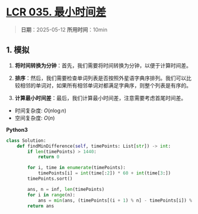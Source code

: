 # [LCR 035. 最小时间差](https://leetcode.cn/problems/569nqc/description/)

> **日期**：2025-05-12
> **所用时间**：10min

## 1. 模拟

1. **将时间转换为分钟**：首先，我们需要将时间转换为分钟，以便于计算时间差。

2. **排序**：然后，我们需要检查单词列表是否按照外星语字典序排列。我们可以比较相邻的单词对，如果所有相邻单词对都满足字典序，则整个列表是有序的。

3. **计算最小时间差**：最后，我们计算最小时间差，注意需要考虑首尾时间差。

- 时间复杂度: $O(n \log n)$
- 空间复杂度: $O(n)$

**Python3**

```python
class Solution:
    def findMinDifference(self, timePoints: List[str]) -> int:
        if len(timePoints) > 1440:
            return 0

        for i, time in enumerate(timePoints):
            timePoints[i] = int(time[:2]) * 60 + int(time[3:])
        timePoints.sort()

        ans, n = inf, len(timePoints)
        for i in range(n):
            ans = min(ans, (timePoints[(i + 1) % n] - timePoints[i]) % 1440)
        return ans
```